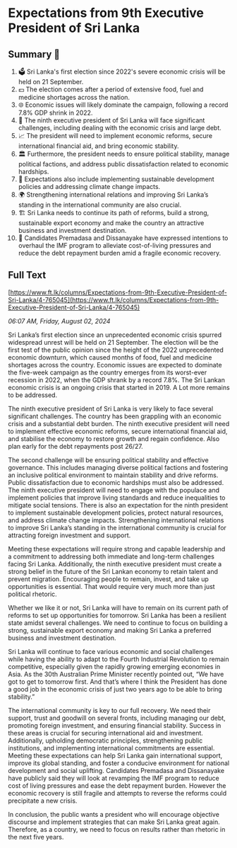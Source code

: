 # Expectations from 9th Executive President of Sri Lanka

## Summary 🤖

1. 🗳️ Sri Lanka's first election since 2022's severe economic crisis will be held on 21 September.
2. 💵 The election comes after a period of extensive food, fuel and medicine shortages across the nation.
3. 🌐 Economic issues will likely dominate the campaign, following a record 7.8% GDP shrink in 2022.
4. 👤 The ninth executive president of Sri Lanka will face significant challenges, including dealing with the economic crisis and large debt.
5. 📈 The president will need to implement economic reforms, secure international financial aid, and bring economic stability.
6. 🏛️ Furthermore, the president needs to ensure political stability, manage political factions, and address public dissatisfaction related to economic hardships.
7. 🌳 Expectations also include implementing sustainable development policies and addressing climate change impacts.
8. 🌍 Strengthening international relations and improving Sri Lanka’s standing in the international community are also crucial.
9. 🏗️ Sri Lanka needs to continue its path of reforms, build a strong, sustainable export economy and make the country an attractive business and investment destination.
10. 🔄 Candidates Premadasa and Dissanayake have expressed intentions to overhaul the IMF program to alleviate cost-of-living pressures and reduce the debt repayment burden amid a fragile economic recovery.

## Full Text

[https://www.ft.lk/columns/Expectations-from-9th-Executive-President-of-Sri-Lanka/4-765045](https://www.ft.lk/columns/Expectations-from-9th-Executive-President-of-Sri-Lanka/4-765045)

*06:07 AM, Friday, August 02, 2024*

Sri Lanka’s first election since an unprecedented economic crisis spurred widespread unrest will be held on 21 September. The election will be the first test of the public opinion since the height of the 2022 unprecedented economic downturn, which caused months of food, fuel and medicine shortages across the country. Economic issues are expected to dominate the five-week campaign as the country emerges from its worst-ever recession in 2022, when the GDP shrank by a record 7.8%. The Sri Lankan economic crisis is an ongoing crisis that started in 2019. A Lot more remains to be addressed.

The ninth executive president of Sri Lanka is very likely to face several significant challenges. The country has been grappling with an economic crisis and a substantial debt burden. The ninth executive president will need to implement effective economic reforms, secure international financial aid, and stabilise the economy to restore growth and regain confidence. Also plan early for the debt repayments post 26/27.

The second challenge will be ensuring political stability and effective governance. This includes managing diverse political factions and fostering an inclusive political environment to maintain stability and drive reforms. Public dissatisfaction due to economic hardships must also be addressed. The ninth executive president will need to engage with the populace and implement policies that improve living standards and reduce inequalities to mitigate social tensions. There is also an expectation for the ninth president to implement sustainable development policies, protect natural resources, and address climate change impacts. Strengthening international relations to improve Sri Lanka’s standing in the international community is crucial for attracting foreign investment and support.

Meeting these expectations will require strong and capable leadership and a commitment to addressing both immediate and long-term challenges facing Sri Lanka. Additionally, the ninth executive president must create a strong belief in the future of the Sri Lankan economy to retain talent and prevent migration. Encouraging people to remain, invest, and take up opportunities is essential. That would require very much more than just political rhetoric.

Whether we like it or not, Sri Lanka will have to remain on its current path of reforms to set up opportunities for tomorrow. Sri Lanka has been a resilient state amidst several challenges. We need to continue to focus on building a strong, sustainable export economy and making Sri Lanka a preferred business and investment destination.

Sri Lanka will continue to face various economic and social challenges while having the ability to adapt to the Fourth Industrial Revolution to remain competitive, especially given the rapidly growing emerging economies in Asia. As the 30th Australian Prime Minister recently pointed out, “We have got to get to tomorrow first. And that’s where I think the President has done a good job in the economic crisis of just two years ago to be able to bring stability.”

The international community is key to our full recovery. We need their support, trust and goodwill on several fronts, including managing our debt, promoting foreign investment, and ensuring financial stability. Success in these areas is crucial for securing international aid and investment. Additionally, upholding democratic principles, strengthening public institutions, and implementing international commitments are essential. Meeting these expectations can help Sri Lanka gain international support, improve its global standing, and foster a conducive environment for national development and social uplifting. Candidates Premadasa and Dissanayake have publicly said they will look at revamping the IMF program to reduce cost of living pressures and ease the debt repayment burden. However the economic recovery is still fragile and attempts to reverse the reforms could precipitate a new crisis.

In conclusion, the public wants a president who will encourage objective discourse and implement strategies that can make Sri Lanka great again. Therefore, as a country, we need to focus on results rather than rhetoric in the next five years.

